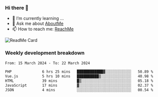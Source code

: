 ### Hi there 👋

- 🌱 I’m currently learning ...
- 💬 Ask me about [AboutMe](https://www.itzcy.com/about)
- 📫 How to reach me: [ReachMe](https://www.itzcy.com/about)

![ReadMe Card](https://github-readme-stats-ten-gilt.vercel.app/api?username=SuperChenYun&show_icons=true&title_color=fff&icon_color=79ff97&text_color=9f9f9f&bg_color=151515&hide_border=true)

### Weekly development breakdown
<!--START_SECTION:waka-->

```txt
From: 15 March 2024 - To: 22 March 2024

PHP              6 hrs 25 mins   ████████████▓░░░░░░░░░░░░   50.89 %
Vue.js           5 hrs 10 mins   ██████████▒░░░░░░░░░░░░░░   40.98 %
HTML             39 mins         █▒░░░░░░░░░░░░░░░░░░░░░░░   05.18 %
JavaScript       17 mins         ▓░░░░░░░░░░░░░░░░░░░░░░░░   02.37 %
JSON             4 mins          ░░░░░░░░░░░░░░░░░░░░░░░░░   00.54 %
```

<!--END_SECTION:waka-->
